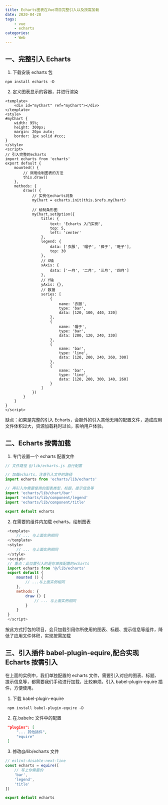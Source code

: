 ```yaml
---
title: Echarts图表在Vue项目完整引入以及按需加载
date: 2020-04-28
tags:
    - vue
    - echarts
categories:
    - Web
---
```


## 一、完整引入 Echarts

1. 下载安装 echarts 包

```shell
npm install echarts -D
```

2. 定义图表显示的容器，并进行渲染

```vue
<template>
    <div id="myChart" ref="myChart"></div>
</template>
<style>
#myChart {
    width: 95%;
    height: 300px;
    margin: 20px auto;
    border: 1px solid #ccc;
}
</style>
<script>
// 引入完整的echarts
import echarts from 'echarts'
export default {
    mounted() {
        // 调用绘制图表的方法
        this.draw()
    },
    methods: {
        draw() {
            // 实例化echarts对象
            myChart = echarts.init(this.$refs.myChart)

            // 绘制条形图
            myChart.setOption({
                title: {
                    text: 'Echarts 入门实例',
                    top: 5,
                    left: 'center'
                },
                legend: {
                    data: ['衣服', '帽子', '裤子', '鞋子'],
                    top: 30
                },
                // X轴
                xAxis: {
                    data: ['一月', '二月', '三月', '四月']
                },
                // Y轴
                yAxis: {},
                // 数据
                series: [
                    {
                        name: '衣服',
                        type: 'bar',
                        data: [120, 100, 440, 320]
                    },
                    {
                        name: '帽子',
                        type: 'bar',
                        data: [200, 120, 240, 330]
                    },
                    {
                        name: 'bar',
                        type: 'line',
                        data: [120, 200, 240, 260, 300]
                    },
                    {
                        name: 'bar',
                        type: 'line',
                        data: [120, 200, 300, 140, 260]
                    }
                ]
            })
        }
    }
}
</script>
```

缺点：如果是完整的引入 Echarts，会额外的引入其他无用的配置文件，造成应用文件体积过大，资源加载耗时过长，影响用户体验。

## 二、Echarts 按需加载

1. 专门设置一个 echarts 配置文件

```js
// 文件路径 @/lib/echarts.js 自行配置

// 加载echarts，注意引入文件的路径
import echarts from 'echarts/lib/echarts'

// 再引入你需要使用的图表类型，标题，提示信息等
import 'echarts/lib/chart/bar'
import 'echarts/lib/component/legend'
import 'echarts/lib/component/title'

export default echarts
```

2. 在需要的组件内加载 echarts，绘制图表

```js
 <template>
     // ... 与上面实例相同
 </template>
 <style>
     // ... 与上面实例相同
 </style>
 <script>
 // 重点：此位置引入的是你单独配置的echarts
 import echarts from '@/lib/echarts'
 export default {
     mounted () {
         // ...与上面实例相同
     },
     methods: {
         draw () {
             // ... 与上面实例相同
         }
     }
 }
 </script>
```

按此方式打包的项目，会只加载引用你所使用的图表、标题、提示信息等组件，降低了应用文件体积，实现按需加载

## 三、引入插件 babel-plugin-equire,配合实现 Echarts 按需引入

在上面的实例中，我们单独配置的 echarts 文件，需要引入对应的图表、标题、提示信息等，都需要我们手动进行加载，比较麻烦。引入 babel-plugin-equire 插件，方便使用。

1. 下载 babel-plugin-equire

```shell
 npm install babel-plugin-equire -D
```

2. 在.babelrc 文件中的配置

```json
 "plugins": [
     "... 其他插件",
     "equire"
 ]
```

3. 修改@/lib/echarts 文件

```js
// eslint-disable-next-line
const echarts = equire([
    // 写上你需要的
    'bar',
    'legend',
    'title'
])

export default echarts
```
